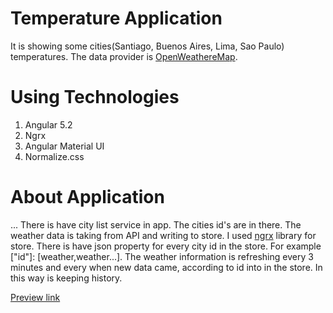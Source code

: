 # Temperature Application

It is showing some cities(Santiago, Buenos Aires, Lima, Sao Paulo) temperatures. The data provider is [OpenWeathereMap](https://openweathermap.org). 

# Using Technologies

1. Angular 5.2
2. Ngrx
3. Angular Material UI
4. Normalize.css

# About Application

... There is have city list service in app. The cities id's are in there. The weather data is taking from API and writing to store. I used [ngrx](https://github.com/ngrx/store) library for store. There is have json property for every city id in the store. For example ["id"]: [weather,weather...]. The weather information is refreshing every 3 minutes and every when new data came, according to id into in the store. In this way is keeping history.

[Preview link](https://emreozbek.github.io/temperature/)
